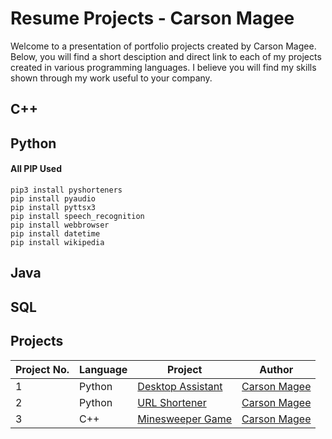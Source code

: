 # Resume Projects - Carson Magee

Welcome to a presentation of portfolio projects created by Carson Magee. Below, you will find a short desciption and direct link 
to each of my projects created in various programming languages. I believe you will find my skills shown through my work useful to your company.

## C++

## Python

#### All PIP Used
```
pip3 install pyshorteners
pip install pyaudio 
pip install pyttsx3
pip install speech_recognition
pip install webbrowser
pip install datetime 
pip install wikipedia
```

## Java

## SQL

## Projects

| Project No. | Language | Project                                                                            | Author                                         |
|-------------|----------|------------------------------------------------------------|------------------------------------------------|
| 1     | Python   | [Desktop Assistant](https://github.com/carsonmagee/ResumeProjects/tree/main/Desktop%20Assistant) | [Carson Magee](https://github.com/carsonmagee) |
| 2     | Python   | [URL Shortener](https://github.com/carsonmagee/ResumeProjects/tree/main/URL%20Shortener)| [Carson Magee](https://github.com/carsonmagee) |
| 3     | C++      | [Minesweeper Game]( https://github.com/carsonmagee/ProjectPortfolio/tree/main/Minesweeper)| [Carson Magee](https://github.com/carsonmagee) |
